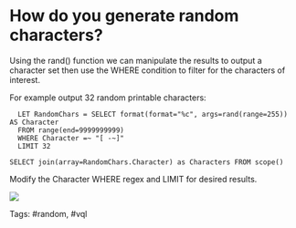 # How do you generate random characters?

Using the rand() function we can manipulate the results to output a character set then use the WHERE condition to filter for the characters of interest.

For example output 32 random printable characters:
```
  LET RandomChars = SELECT format(format="%c", args=rand(range=255)) AS Character
  FROM range(end=9999999999)
  WHERE Character =~ "[ -~]"
  LIMIT 32

SELECT join(array=RandomChars.Character) as Characters FROM scope()
```
Modify the Character WHERE regex and LIMIT for desired results.

![](259396221-15d5e7f3-f519-4446-bbcb-fb42d97f4197.png)


Tags: #random, #vql
